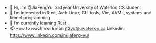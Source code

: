- 👋 Hi, I’m @JiaFengYu, 3rd year University of Waterloo CS student 
- 👀 I’m interested in Rust, Arch Linux, CLI tools, Vim, AI/ML, systems and kernel programming
- 🌱 I’m currently learning Rust
- 📫 How to reach me: 
Email: jf2yu@uwaterloo.ca
Linkedin: https://www.linkedin.com/in/jiafeng-yu/

<!--- - 💞️ I’m looking to collaborate on ... --->
<!---
JiaFengYu/JiaFengYu is a ✨ special ✨ repository because its `README.md` (this file) appears on your GitHub profile.
You can click the Preview link to take a look at your changes.
--->
